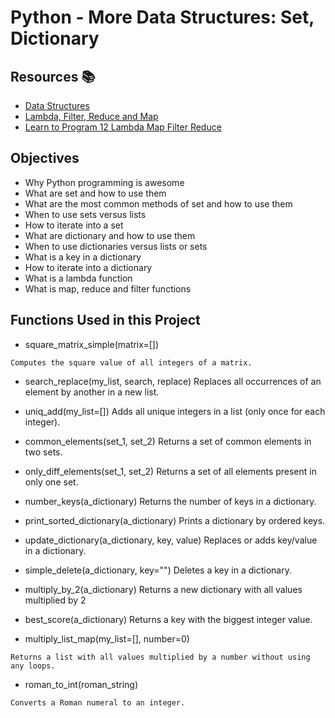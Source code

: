 # Python - More Data Structures: Set, Dictionary

## Resources :books:
* [Data Structures](https://intranet.hbtn.io/rltoken/dnFegYagqFoW7WraIP-9RA)
* [Lambda, Filter, Reduce and Map](https://intranet.hbtn.io/rltoken/xXAlsMIs9-sCL4fljYeNfg)
* [Learn to Program 12 Lambda Map Filter Reduce](https://intranet.hbtn.io/rltoken/AT-UtsGuhgIzQSwSdKvckw)

## Objectives
* Why Python programming is awesome
* What are set and how to use them
* What are the most common methods of set and how to use them
* When to use sets versus lists
* How to iterate into a set
* What are dictionary and how to use them
* When to use dictionaries versus lists or sets
* What is a key in a dictionary
* How to iterate into a dictionary
* What is a lambda function
* What is map, reduce and filter functions

## Functions Used in this Project
* square_matrix_simple(matrix=[])
```
Computes the square value of all integers of a matrix.
```
* search_replace(my_list, search, replace)
Replaces all occurrences of an element by another in a new list.

* uniq_add(my_list=[])
Adds all unique integers in a list (only once for each integer).

* common_elements(set_1, set_2)
Returns a set of common elements in two sets.

* only_diff_elements(set_1, set_2)
Returns a set of all elements present in only one set.

* number_keys(a_dictionary)
Returns the number of keys in a dictionary.

* print_sorted_dictionary(a_dictionary)
Prints a dictionary by ordered keys.

* update_dictionary(a_dictionary, key, value)
Replaces or adds key/value in a dictionary.

* simple_delete(a_dictionary, key="")
Deletes a key in a dictionary.

* multiply_by_2(a_dictionary)
Returns a new dictionary with all values multiplied by 2

* best_score(a_dictionary)
Returns a key with the biggest integer value.

* multiply_list_map(my_list=[], number=0)
```
Returns a list with all values multiplied by a number without using any loops.
```
* roman_to_int(roman_string)
```
Converts a Roman numeral to an integer.
```